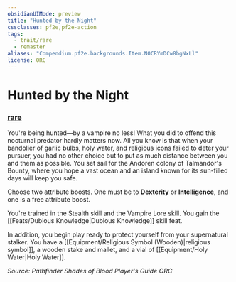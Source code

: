 ```yaml
---
obsidianUIMode: preview
title: "Hunted by the Night"
cssclasses: pf2e,pf2e-action
tags:
  - trait/rare
  - remaster
aliases: "Compendium.pf2e.backgrounds.Item.N0CRYmDCw8bgNxLl"
license: ORC
---
```

# Hunted by the Night

### [rare](rare "Rare Rarity Trait")






You're being hunted—by a vampire no less! What you did to offend this nocturnal predator hardly matters now. All you know is that when your bandolier of garlic bulbs, holy water, and religious icons failed to deter your pursuer, you had no other choice but to put as much distance between you and them as possible. You set sail for the Andoren colony of Talmandor's Bounty, where you hope a vast ocean and an island known for its sun-filled days will keep you safe.

Choose two attribute boosts. One must be to **Dexterity** or **Intelligence**, and one is a free attribute boost.

You're trained in the Stealth skill and the Vampire Lore skill. You gain the [[Feats/Dubious Knowledge|Dubious Knowledge]] skill feat.

In addition, you begin play ready to protect yourself from your supernatural stalker. You have a [[Equipment/Religious Symbol (Wooden)|religious symbol]], a wooden stake and mallet, and a vial of [[Equipment/Holy Water|Holy Water]].

*Source: Pathfinder Shades of Blood Player's Guide*
*ORC*